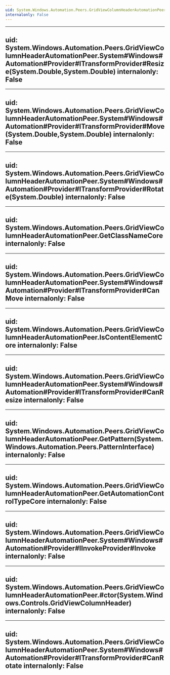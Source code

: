 ```yaml
---
uid: System.Windows.Automation.Peers.GridViewColumnHeaderAutomationPeer
internalonly: False
---
```


---
uid: System.Windows.Automation.Peers.GridViewColumnHeaderAutomationPeer.System#Windows#Automation#Provider#ITransformProvider#Resize(System.Double,System.Double)
internalonly: False
---

---
uid: System.Windows.Automation.Peers.GridViewColumnHeaderAutomationPeer.System#Windows#Automation#Provider#ITransformProvider#Move(System.Double,System.Double)
internalonly: False
---

---
uid: System.Windows.Automation.Peers.GridViewColumnHeaderAutomationPeer.System#Windows#Automation#Provider#ITransformProvider#Rotate(System.Double)
internalonly: False
---

---
uid: System.Windows.Automation.Peers.GridViewColumnHeaderAutomationPeer.GetClassNameCore
internalonly: False
---

---
uid: System.Windows.Automation.Peers.GridViewColumnHeaderAutomationPeer.System#Windows#Automation#Provider#ITransformProvider#CanMove
internalonly: False
---

---
uid: System.Windows.Automation.Peers.GridViewColumnHeaderAutomationPeer.IsContentElementCore
internalonly: False
---

---
uid: System.Windows.Automation.Peers.GridViewColumnHeaderAutomationPeer.System#Windows#Automation#Provider#ITransformProvider#CanResize
internalonly: False
---

---
uid: System.Windows.Automation.Peers.GridViewColumnHeaderAutomationPeer.GetPattern(System.Windows.Automation.Peers.PatternInterface)
internalonly: False
---

---
uid: System.Windows.Automation.Peers.GridViewColumnHeaderAutomationPeer.GetAutomationControlTypeCore
internalonly: False
---

---
uid: System.Windows.Automation.Peers.GridViewColumnHeaderAutomationPeer.System#Windows#Automation#Provider#IInvokeProvider#Invoke
internalonly: False
---

---
uid: System.Windows.Automation.Peers.GridViewColumnHeaderAutomationPeer.#ctor(System.Windows.Controls.GridViewColumnHeader)
internalonly: False
---

---
uid: System.Windows.Automation.Peers.GridViewColumnHeaderAutomationPeer.System#Windows#Automation#Provider#ITransformProvider#CanRotate
internalonly: False
---
